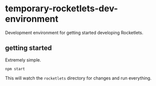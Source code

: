 # temporary-rocketlets-dev-environment
Development environment for getting started developing Rocketlets.

## getting started
Extremely simple.

`npm start`

This will watch the `rocketlets` directory for changes and run everything.

